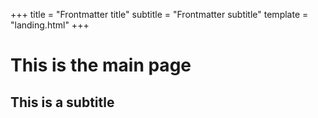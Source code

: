 +++
title = "Frontmatter title"
subtitle = "Frontmatter subtitle"
template = "landing.html"
+++
# This is the main page

## This is a subtitle
